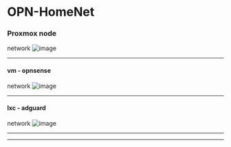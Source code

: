 # OPN-HomeNet

### Proxmox node

network
![image](https://github.com/user-attachments/assets/1b138892-c7d0-45a7-9828-0c37ae4dbdfd)

***

#### vm - opnsense

network
![image](https://github.com/user-attachments/assets/814077a5-0095-452e-965c-3fd9497313d8)

***

#### lxc - adguard

network
![image](https://github.com/user-attachments/assets/5df43060-3b55-467b-a087-5b1e625f4591)

***
***

